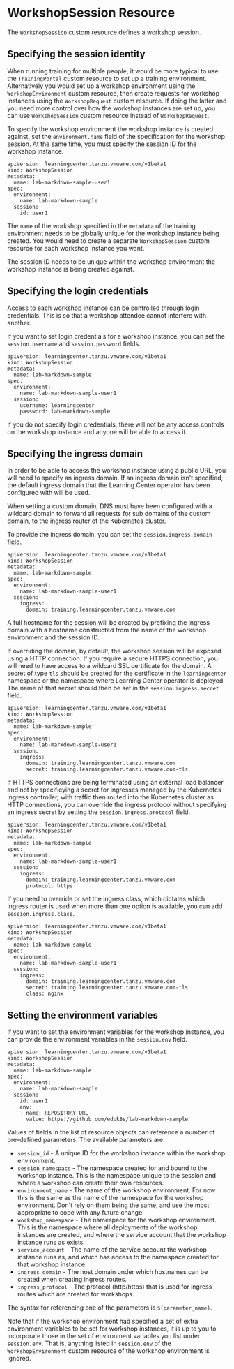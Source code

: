 # WorkshopSession Resource

The ``WorkshopSession`` custom resource defines a workshop session.

## Specifying the session identity

When running training for multiple people, it would be more typical to use the ``TrainingPortal`` custom resource to set up a training environment. Alternatively you would set up a workshop environment using the ``WorkshopEnvironment`` custom resource, then create requests for workshop instances using the ``WorkshopRequest`` custom resource. If doing the latter and you need more control over how the workshop instances are set up, you can use ``WorkshopSession`` custom resource instead of ``WorkshopRequest``.

To specify the workshop environment the workshop instance is created against, set the ``environment.name`` field of the specification for the workshop session. At the same time, you must specify the session ID for the workshop instance.

```
apiVersion: learningcenter.tanzu.vmware.com/v1beta1
kind: WorkshopSession
metadata:
  name: lab-markdown-sample-user1
spec:
  environment:
    name: lab-markdown-sample
  session:
    id: user1
```

The ``name`` of the workshop specified in the ``metadata`` of the training environment needs to be globally unique for the workshop instance being created. You would need to create a separate ``WorkshopSession`` custom resource for each workshop instance you want.

The session ID needs to be unique within the workshop environment the workshop instance is being created against.

## Specifying the login credentials

Access to each workshop instance can be controlled through login credentials. This is so that a workshop attendee cannot interfere with another.

If you want to set login credentials for a workshop instance, you can set the ``session.username`` and ``session.password`` fields.

```
apiVersion: learningcenter.tanzu.vmware.com/v1beta1
kind: WorkshopSession
metadata:
  name: lab-markdown-sample
spec:
  environment:
    name: lab-markdown-sample-user1
  session:
    username: learningcenter
    password: lab-markdown-sample
```

If you do not specify login credentials, there will not be any access controls on the workshop instance and anyone will be able to access it.

## Specifying the ingress domain

In order to be able to access the workshop instance using a public URL, you will need to specify an ingress domain. If an ingress domain isn't specified, the default ingress domain that the Learning Center operator has been configured with will be used.

When setting a custom domain, DNS must have been configured with a wildcard domain to forward all requests for sub domains of the custom domain, to the ingress router of the Kubernetes cluster.

To provide the ingress domain, you can set the ``session.ingress.domain`` field.

```
apiVersion: learningcenter.tanzu.vmware.com/v1beta1
kind: WorkshopSession
metadata:
  name: lab-markdown-sample
spec:
  environment:
    name: lab-markdown-sample-user1
  session:
    ingress:
      domain: training.learningcenter.tanzu.vmware.com
```

A full hostname for the session will be created by prefixing the ingress domain with a hostname constructed from the name of the workshop environment and the session ID.

If overriding the domain, by default, the workshop session will be exposed using a HTTP connection. If you require a secure HTTPS connection, you will need to have access to a wildcard SSL certificate for the domain. 
A secret of type ``tls`` should be created for the certificate in the ``learningcenter`` namespace or the namespace where Learning Center operator is deployed. The name of that secret should then be set in the ``session.ingress.secret`` field.

```
apiVersion: learningcenter.tanzu.vmware.com/v1beta1
kind: WorkshopSession
metadata:
  name: lab-markdown-sample
spec:
  environment:
    name: lab-markdown-sample-user1
  session:
    ingress:
      domain: training.learningcenter.tanzu.vmware.com
      secret: training.learningcenter.tanzu.vmware.com-tls
```

If HTTPS connections are being terminated using an external load balancer and not by specificying a secret for ingresses managed by the Kubernetes ingress controller, with traffic then routed into the Kubernetes cluster as HTTP connections, you can override the ingress protocol without specifying an ingress secret by setting the ``session.ingress.protocol`` field.

```
apiVersion: learningcenter.tanzu.vmware.com/v1beta1
kind: WorkshopSession
metadata:
  name: lab-markdown-sample
spec:
  environment:
    name: lab-markdown-sample-user1
  session:
    ingress:
      domain: training.learningcenter.tanzu.vmware.com
      protocol: https
```

If you need to override or set the ingress class, which dictates which ingress router is used when more than one option is available, you can add ``session.ingress.class``.

```
apiVersion: learningcenter.tanzu.vmware.com/v1beta1
kind: WorkshopSession
metadata:
  name: lab-markdown-sample
spec:
  environment:
    name: lab-markdown-sample-user1
  session:
    ingress:
      domain: training.learningcenter.tanzu.vmware.com
      secret: training.learningcenter.tanzu.vmware.com-tls
      class: nginx
```

## Setting the environment variables

If you want to set the environment variables for the workshop instance, you can provide the environment variables in the ``session.env`` field.

```
apiVersion: learningcenter.tanzu.vmware.com/v1beta1
kind: WorkshopSession
metadata:
  name: lab-markdown-sample
spec:
  environment:
    name: lab-markdown-sample
  session:
    id: user1
    env:
    - name: REPOSITORY_URL
      value: https://github.com/eduk8s/lab-markdown-sample
```

Values of fields in the list of resource objects can reference a number of pre-defined parameters. The available parameters are:

* ``session_id`` - A unique ID for the workshop instance within the workshop environment.
* ``session_namespace`` - The namespace created for and bound to the workshop instance. This is the namespace unique to the session and where a workshop can create their own resources.
* ``environment_name`` - The name of the workshop environment. For now this is the same as the name of the namespace for the workshop environment. Don't rely on them being the same, and use the most appropriate to cope with any future change.
* ``workshop_namespace`` - The namespace for the workshop environment. This is the namespace where all deployments of the workshop instances are created, and where the service account that the workshop instance runs as exists.
* ``service_account`` - The name of the service account the workshop instance runs as, and which has access to the namespace created for that workshop instance.
* ``ingress_domain`` - The host domain under which hostnames can be created when creating ingress routes.
* ``ingress_protocol`` - The protocol (http/https) that is used for ingress routes which are created for workshops.

The syntax for referencing one of the parameters is ``$(parameter_name)``.

Note that if the workshop environment had specified a set of extra environment variables to be set for workshop instances, it is up to you to incorporate those in the set of environment variables you list under ``session.env``. That is, anything listed in ``session.env`` of the ``WorkshopEnvironment`` custom resource of the workshop environment is ignored.
